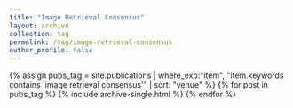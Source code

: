 ```yaml
---
title: "Image Retrieval Consensus"
layout: archive
collection: tag
permalink: /tag/image-retrieval-consensus
author_profile: false
---
```


{% assign pubs_tag = site.publications | where_exp:"item", "item.keywords contains 'image retrieval consensus'" | sort: "venue" %}
{% for post in pubs_tag %}
  {% include archive-single.html %}
{% endfor %}